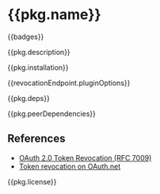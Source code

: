 # {{pkg.name}}

{{badges}}

{{pkg.description}}

<!-- toc -->

{{pkg.installation}}

{{revocationEndpoint.pluginOptions}}

{{pkg.deps}}

{{pkg.peerDependencies}}

## References

- [OAuth 2.0 Token Revocation (RFC 7009)](https://www.rfc-editor.org/rfc/rfc7009.html)
- [Token revocation on OAuth.net](https://oauth.net/2/token-revocation/)

{{pkg.license}}
